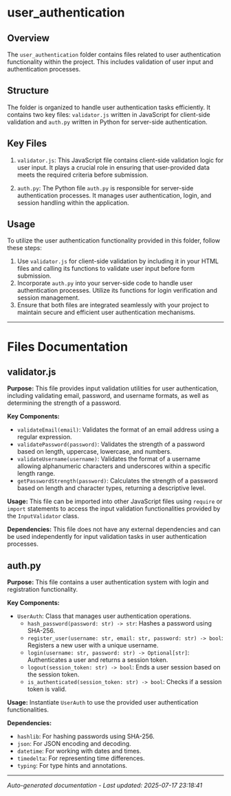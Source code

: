 # user_authentication

## Overview
The `user_authentication` folder contains files related to user authentication functionality within the project. This includes validation of user input and authentication processes.

## Structure
The folder is organized to handle user authentication tasks efficiently. It contains two key files: `validator.js` written in JavaScript for client-side validation and `auth.py` written in Python for server-side authentication.

## Key Files
1. `validator.js`: This JavaScript file contains client-side validation logic for user input. It plays a crucial role in ensuring that user-provided data meets the required criteria before submission.
   
2. `auth.py`: The Python file `auth.py` is responsible for server-side authentication processes. It manages user authentication, login, and session handling within the application.

## Usage
To utilize the user authentication functionality provided in this folder, follow these steps:
1. Use `validator.js` for client-side validation by including it in your HTML files and calling its functions to validate user input before form submission.
2. Incorporate `auth.py` into your server-side code to handle user authentication processes. Utilize its functions for login verification and session management.
3. Ensure that both files are integrated seamlessly with your project to maintain secure and efficient user authentication mechanisms.

---

# Files Documentation

## validator.js

**Purpose:** This file provides input validation utilities for user authentication, including validating email, password, and username formats, as well as determining the strength of a password.

**Key Components:**
- `validateEmail(email)`: Validates the format of an email address using a regular expression.
- `validatePassword(password)`: Validates the strength of a password based on length, uppercase, lowercase, and numbers.
- `validateUsername(username)`: Validates the format of a username allowing alphanumeric characters and underscores within a specific length range.
- `getPasswordStrength(password)`: Calculates the strength of a password based on length and character types, returning a descriptive level.

**Usage:** This file can be imported into other JavaScript files using `require` or `import` statements to access the input validation functionalities provided by the `InputValidator` class.

**Dependencies:** This file does not have any external dependencies and can be used independently for input validation tasks in user authentication processes.

## auth.py

**Purpose:** This file contains a user authentication system with login and registration functionality.

**Key Components:**
- `UserAuth`: Class that manages user authentication operations.
  - `hash_password(password: str) -> str`: Hashes a password using SHA-256.
  - `register_user(username: str, email: str, password: str) -> bool`: Registers a new user with a unique username.
  - `login(username: str, password: str) -> Optional[str]`: Authenticates a user and returns a session token.
  - `logout(session_token: str) -> bool`: Ends a user session based on the session token.
  - `is_authenticated(session_token: str) -> bool`: Checks if a session token is valid.

**Usage:** Instantiate `UserAuth` to use the provided user authentication functionalities.

**Dependencies:**
- `hashlib`: For hashing passwords using SHA-256.
- `json`: For JSON encoding and decoding.
- `datetime`: For working with dates and times.
- `timedelta`: For representing time differences.
- `typing`: For type hints and annotations.

---
*Auto-generated documentation - Last updated: 2025-07-17 23:18:41*
